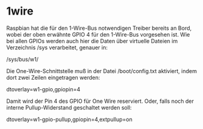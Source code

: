 # 1wire

Raspbian hat die für den 1-Wire-Bus notwendigen Treiber bereits an Bord, wobei der oben erwähnte GPIO 4 für den 1-Wire-Bus vorgesehen ist. Wie bei allen GPIOs werden auch hier die Daten über virtuelle Dateien im Verzeichnis /sys verarbeitet, genauer in:

/sys/bus/w1/

Die One-Wire-Schnittstelle muß in der Datei /boot/config.txt aktiviert, indem dort zwei Zeilen eingetragen werden:

dtoverlay=w1-gpio,gpiopin=4 

Damit wird der Pin 4 des GPIO für One Wire reserviert. Oder, falls noch der interne Pullup-Widerstand geschaltet werden soll:

dtoverlay=w1-gpio-pullup,gpiopin=4,extpullup=on
